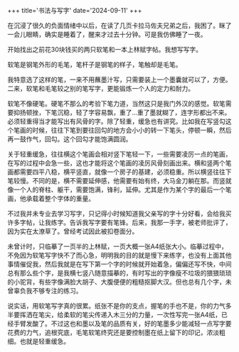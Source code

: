 +++
title='书法与写字'
date='2024-09-11'
+++

在沉浸了很久的负面情绪中以后，在读了几页卡拉马佐夫兄弟之后，我困了。眯了一会儿眼睛，确实是睡着了，醒来才过去十分钟。可是我仿佛睡了一夜。

开始找出之前花30块钱买的两只软笔和一本上林赋字帖。我想写写字。

软笔是钢笔外形的毛笔，笔杆子是钢笔的样子，笔触却是毛笔。

我特意选了这样的笔，一来不用蘸墨汁写，只需要装上一个墨囊就可以了，方便。二来，软笔和毛笔较之别的笔写字，更能锻炼一个人的定力和耐力。

软笔不像硬笔。硬笔不那么的考验下笔力道，当然这只是我门外汉的感觉。软笔需要抑扬顿挫，下笔沉稳，轻了字容易飘，重了...重了墨就糊了，连字形都出不来。必须轻重得当才能写出有风骨的字。除了轻重，缓急也有讲究。比如我在写竖勾这个笔画的时候，往往下笔到要往回勾的地方会小小的转一下笔头，停顿一瞬，然后再一鼓作气，回勾。这个回勾才能饱满圆润。

关于轻重缓急，往往横这个笔画会相对竖下笔轻一下，一些需要凌厉一点的笔画，在写的过程中会急一些，这也才能将这个笔画的凌厉风骨刻画出来。横和竖两个笔画都需要四平八稳，横平竖直，就像一个房子的基建，必须稳重。所以横竖往往下笔较慢。不同的是，横不需要延伸感，他需要有始有终，大马金刀躺在那。而竖就像一个人的脊柱、躯干，需要饱满，锋利，延伸。尤其是作为某个字的最后一个笔画，他承载着整个字体的重量。

不过我并未专业去学习写字，只记得小时候知道我父亲写的字十分好看，会给我买许多字帖，让我练字。告诉我写字要有笔锋。后来，我那一手字，被老师批评了，因为实在太潦草了。曾经考试因此被扣卷面分。

未曾计时，只临摹了一页半的上林赋，一页大概一张A4纸张大小。临摹过程中，不免因为软笔写字快不了而心急，明明我的目的就是慢下来练字，也没有上面其他事情催促我，然后我就是在写下第一个字的时候就开始着急，偏偏还写不快，中间总有那么些个字，是我横七竖八随意描摹的，有时写出的字像瘦不垃圾的猥猥琐琐的小驼背，有些字像满脸大胡子、大腹便便的粗糙抠脚大汉。但也总有几个字，未曾辜负我不够专注的练习。

说实话，用软笔写字真的很累。纸张不是你的支点，握笔的手也不是，你的力气多半要挥洒在笔尖，给柔软的笔尖传递入木三分的力量，一次性写完一张A4纸，已经手臂发酸了。不过这也和墨以及笔的品质有关，好的笔墨多少能减轻一点写字要花费的力气，追根究底，毛笔软笔终究还是要控制墨在纸上留下的印记，浓淡粗细。也就是轻重缓急。